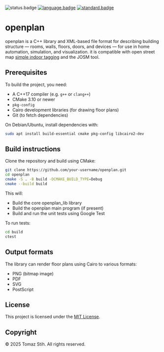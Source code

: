 ![status.badge] [![language.badge]][language.url] [![standard.badge]][standard.url]

# openplan

openplan is a C++ library and XML-based file format for describing building structure — rooms, walls, floors, doors, and devices — for use in home automation, simulation, and visualization. it is compatible with open street map [simple indoor tagging](https://wiki.openstreetmap.org/wiki/Simple_Indoor_Tagging) and the JOSM tool.

## Prerequisites

To build the project, you need:

- A C++17 compiler (e.g. `g++` or `clang++`)
- CMake 3.10 or newer
- `pkg-config`
- Cairo development libraries (for drawing floor plans)
- Git (to fetch dependencies)

On Debian/Ubuntu, install dependencies with:

```bash
sudo apt install build-essential cmake pkg-config libcairo2-dev
```

## Build instructions

Clone the repository and build using CMake:

```bash
git clone https://github.com/your-username/openplan.git
cd openplan
cmake -S . -B build -DCMAKE_BUILD_TYPE=Debug
cmake --build build
```

This will:

- Build the core openplan_lib library
- Build the openplan main program (if present)
- Build and run the unit tests using Google Test

To run tests:

```bash
cd build
ctest
```

## Output formats

The library can render floor plans using Cairo to various formats:

- PNG (bitmap image)
- PDF
- SVG
- PostScript

## License

This project is licensed under the [MIT License](LICENSE).

## Copyright

© 2025 Tomaz Stih. All rights reserved.

[language.url]: https://isocpp.org/
[language.badge]: https://img.shields.io/badge/language-C++-blue.svg
[standard.url]: https://en.wikipedia.org/wiki/C%2B%2B#Standardization
[standard.badge]: https://img.shields.io/badge/C%2B%2B-20-blue.svg
[status.badge]: https://img.shields.io/badge/status-unstable-red.svg

